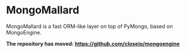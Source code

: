 MongoMallard
============

MongoMallard is a fast ORM-like layer on top of PyMongo, based on MongoEngine.

**The repository has moved:  https://github.com/closeio/mongoengine**
